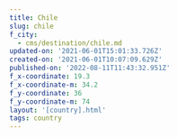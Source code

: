 ```yaml
---
title: Chile
slug: chile
f_city:
  - cms/destination/chile.md
updated-on: '2021-06-01T15:01:33.726Z'
created-on: '2021-06-01T10:07:09.629Z'
published-on: '2022-08-11T11:43:32.951Z'
f_x-coordinate: 19.3
f_x-coordinate-m: 34.2
f_y-coordinate: 36
f_y-coordinate-m: 74
layout: '[country].html'
tags: country
---
```



